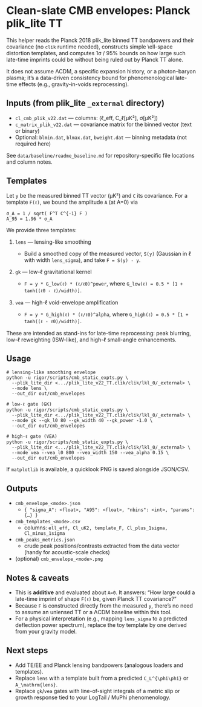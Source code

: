 # Clean-slate CMB envelopes: Planck plik_lite TT

This helper reads the Planck 2018 plik_lite binned TT bandpowers and their covariance (no `clik` runtime needed), constructs simple \ell-space distortion templates, and computes 1σ / 95% bounds on how large such late-time imprints could be without being ruled out by Planck TT alone.

It does not assume ΛCDM, a specific expansion history, or a photon–baryon plasma; it’s a data-driven consistency bound for phenomenological late-time effects (e.g., gravity-in-voids reprocessing).

## Inputs (from plik_lite `_external` directory)

- `cl_cmb_plik_v22.dat` — columns: (ℓ_eff, C_ℓ[µK²], σ[µK²])
- `c_matrix_plik_v22.dat` — covariance matrix for the binned vector (text or binary)
- Optional: `blmin.dat`, `blmax.dat`, `bweight.dat` — binning metadata (not required here)

See `data/baseline/readme_baseline.md` for repository-specific file locations and column notes.

## Templates

Let `y` be the measured binned TT vector (µK²) and `C` its covariance. For a template `F(ℓ)`, we bound the amplitude `A` (at A=0) via

```
σ_A = 1 / sqrt( F^T C^{-1} F )
A_95 = 1.96 * σ_A
```

We provide three templates:

1) `lens` — lensing-like smoothing
   - Build a smoothed copy of the measured vector, `S(y)` (Gaussian in ℓ with width `lens_sigma`), and take `F = S(y) - y`.

2) `gk` — low-ℓ gravitational kernel
   - `F = y * G_low(ℓ) * (ℓ/ℓ0)^power`, where `G_low(ℓ) = 0.5 * [1 + tanh((ℓ0 - ℓ)/width)]`.

3) `vea` — high-ℓ void-envelope amplification
   - `F = y * G_high(ℓ) * (ℓ/ℓ0)^alpha`, where `G_high(ℓ) = 0.5 * [1 + tanh((ℓ - ℓ0)/width)]`.

These are intended as stand-ins for late-time reprocessing: peak blurring, low-ℓ reweighting (ISW-like), and high-ℓ small-angle enhancements.

## Usage

```
# lensing-like smoothing envelope
python -u rigor/scripts/cmb_static_expts.py \
  --plik_lite_dir <.../plik_lite_v22_TT.clik/clik/lkl_0/_external> \
  --mode lens \
  --out_dir out/cmb_envelopes

# low-ℓ gate (GK)
python -u rigor/scripts/cmb_static_expts.py \
  --plik_lite_dir <.../plik_lite_v22_TT.clik/clik/lkl_0/_external> \
  --mode gk --gk_l0 80 --gk_width 40 --gk_power -1.0 \
  --out_dir out/cmb_envelopes

# high-ℓ gate (VEA)
python -u rigor/scripts/cmb_static_expts.py \
  --plik_lite_dir <.../plik_lite_v22_TT.clik/clik/lkl_0/_external> \
  --mode vea --vea_l0 800 --vea_width 150 --vea_alpha 0.15 \
  --out_dir out/cmb_envelopes
```

If `matplotlib` is available, a quicklook PNG is saved alongside JSON/CSV.

## Outputs

- `cmb_envelope_<mode>.json`
  - `{ "sigma_A": <float>, "A95": <float>, "nbins": <int>, "params": {…} }`
- `cmb_templates_<mode>.csv`
  - columns: `ell_eff, Cl_uK2, template_F, Cl_plus_1sigma, Cl_minus_1sigma`
- `cmb_peaks_metrics.json`
  - crude peak positions/contrasts extracted from the data vector (handy for acoustic-scale checks)
- (optional) `cmb_envelope_<mode>.png`

## Notes & caveats

- This is **additive** and evaluated about `A=0`. It answers: “How large could a late-time imprint of shape `F(ℓ)` be, given Planck TT covariance?”
- Because `F` is constructed directly from the measured `y`, there’s no need to assume an unlensed TT or a ΛCDM baseline within this tool.
- For a physical interpretation (e.g., mapping `lens_sigma` to a predicted deflection power spectrum), replace the toy template by one derived from your gravity model.

## Next steps

- Add TE/EE and Planck lensing bandpowers (analogous loaders and templates).
- Replace `lens` with a template built from a predicted `C_L^{\phi\phi}` or `A_\mathrm{lens}`.
- Replace `gk`/`vea` gates with line-of-sight integrals of a metric slip or growth response tied to your LogTail / MuPhi phenomenology.
